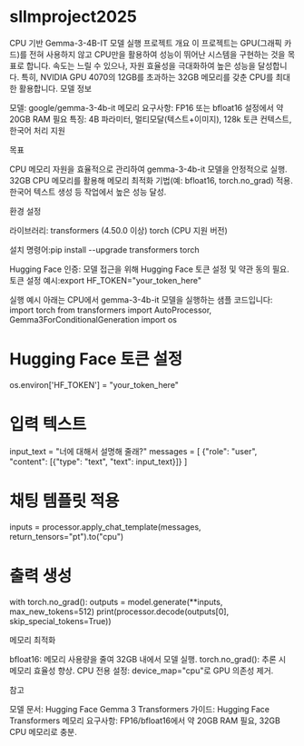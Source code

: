 # sllmproject2025

CPU 기반 Gemma-3-4B-IT 모델 실행 프로젝트
개요
이 프로젝트는 GPU(그래픽 카드)를 전혀 사용하지 않고 CPU만을 활용하여 성능이 뛰어난 시스템을 구현하는 것을 목표로 합니다. 속도는 느릴 수 있으나, 자원 효율성을 극대화하여 높은 성능을 달성합니다. 특히, NVIDIA GPU 4070의 12GB를 초과하는 32GB 메모리를 갖춘 CPU를 최대한 활용합니다.
모델 정보

모델: google/gemma-3-4b-it
메모리 요구사항: FP16 또는 bfloat16 설정에서 약 20GB RAM 필요
특징: 4B 파라미터, 멀티모달(텍스트+이미지), 128k 토큰 컨텍스트, 한국어 처리 지원

목표

CPU 메모리 자원을 효율적으로 관리하여 gemma-3-4b-it 모델을 안정적으로 실행.
32GB CPU 메모리를 활용해 메모리 최적화 기법(예: bfloat16, torch.no_grad) 적용.
한국어 텍스트 생성 등 작업에서 높은 성능 달성.

환경 설정

라이브러리:
transformers (4.50.0 이상)
torch (CPU 지원 버전)


설치 명령어:pip install --upgrade transformers torch


Hugging Face 인증:
모델 접근을 위해 Hugging Face 토큰 설정 및 약관 동의 필요.
토큰 설정 예시:export HF_TOKEN="your_token_here"





실행 예시
아래는 CPU에서 gemma-3-4b-it 모델을 실행하는 샘플 코드입니다:
import torch
from transformers import AutoProcessor, Gemma3ForConditionalGeneration
import os

# Hugging Face 토큰 설정
os.environ['HF_TOKEN'] = "your_token_here"


# 입력 텍스트
input_text = "너에 대해서 설명해 줄래?"
messages = [
    {"role": "user", "content": [{"type": "text", "text": input_text}]}
]

# 채팅 템플릿 적용
inputs = processor.apply_chat_template(messages, return_tensors="pt").to("cpu")

# 출력 생성
with torch.no_grad():
    outputs = model.generate(**inputs, max_new_tokens=512)
print(processor.decode(outputs[0], skip_special_tokens=True))

메모리 최적화

bfloat16: 메모리 사용량을 줄여 32GB 내에서 모델 실행.
torch.no_grad(): 추론 시 메모리 효율성 향상.
CPU 전용 설정: device_map="cpu"로 GPU 의존성 제거.

참고

모델 문서: Hugging Face Gemma 3
Transformers 가이드: Hugging Face Transformers
메모리 요구사항: FP16/bfloat16에서 약 20GB RAM 필요, 32GB CPU 메모리로 충분.


